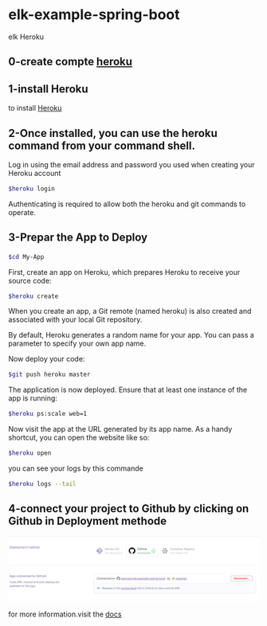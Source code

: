 # elk-example-spring-boot
elk 
Heroku 
## 0-create compte [heroku](https://devcenter.heroku.com/)
## 1-install Heroku
to install [Heroku](https://devcenter.heroku.com/articles/getting-started-with-java#set-up/)


## 2-Once installed, you can use the heroku command from your command shell.
Log in using the email address and password you used when creating your Heroku account

```sh
$heroku login

```


Authenticating is required to allow both the heroku and git commands to operate.

## 3-Prepar the App to Deploy

```sh
$cd My-App

```
First, create an app on Heroku, which prepares Heroku to receive your source code:
```sh
$heroku create

```

When you create an app, a Git remote (named heroku) is also created and associated with your local Git repository.

By default, Heroku generates a random name for your app. You can pass a parameter to specify your own app name.

Now deploy your code:
```sh
$git push heroku master

```

The application is now deployed. Ensure that at least one instance of the app is running:

```sh
$heroku ps:scale web=1

```

 Now visit the app at the URL generated by its app name. As a handy shortcut, you can open the website like so:
```sh
$heroku open

```
you can see your logs by this commande 

```sh
$heroku logs --tail

```
## 4-connect your project to Github by clicking on Github in Deployment methode

![alt logo](https://github.com/rayomar/elk-example-spring-boot/blob/develop/ConnectGith.png)

for more information.visit the [docs](https://devcenter.heroku.com/articles/getting-started-with-java)



